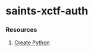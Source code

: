 # saints-xctf-auth

### Resources

1. [Create Python](https://docs.aws.amazon.com/lambda/latest/dg/python-package.html)